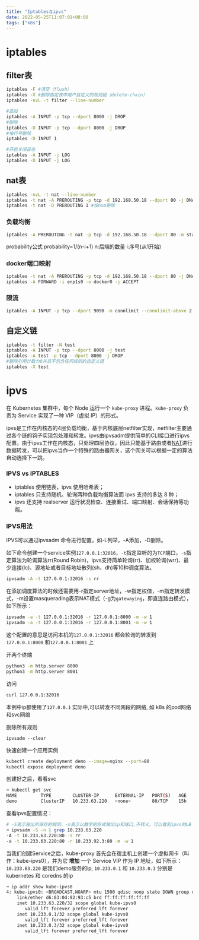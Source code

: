 ```yaml
---
title: "Iptables与ipvs"
date: 2022-05-25T11:07:01+08:00
tags: ["k8s"]
---
```


# iptables

## filter表

```bash
iptables -F #清空（flush）
iptables -X #删除指定表中用户自定义的规则链（delete-chain）
iptables -nvL -t filter --line-number
```

```bash
#追加
iptables -A INPUT -p tcp --dport 8000 -j DROP 
#删除
iptables -D INPUT -p tcp --dport 8000 -j DROP 
#按行号删除
iptables -D INPUT 1
```

```bash
#开启关闭日志
iptables -A INPUT -j LOG
iptables -D INPUT -j LOG
```

## nat表

```bash
iptables -nvL -t nat --line-number
iptables -t nat -A PREROUTING -p tcp -d 192.168.50.18 --dport 80 -j DNAT --to-destination 192.168.50.18:8000
iptables -t nat -D PREROUTING 1 #按num删除
```

### 负载均衡

```bash
iptables -A PREROUTING -t nat -p tcp -d 192.168.50.18 --dport 80 -m statistic --mode random --probability 0.5 -j DNAT --to-destination 192.168.50.18:8000
```

probability公式
probability=1/(n-i+1)
n:后端的数量
i:序号(从1开始)

### docker端口映射

```bash
iptables -t nat -A PREROUTING -p tcp -d 192.168.50.18 --dport 80 -j DNAT --to-destination 172.17.0.2:80
iptables -A FORWARD -i enp1s0 -o docker0 -j ACCEPT
```

### 限流

```bash
iptables -A INPUT -p tcp --dport 9090 -m connlimit --connlimit-above 2 -j REJECT --reject-with tcp-reset
```

## 自定义链

```bash
iptables -t filter -N test
iptables -A INPUT -p tcp --dport 8000 -j test 
iptables -A test -p tcp --dport 8000 -j DROP
#删除引用计数为0并且不包含任何规则的自定义链
iptables -X test 
```

# ipvs

在 Kubernetes 集群中，每个 Node 运行一个 `kube-proxy` 进程。`kube-proxy` 负责为 Service 实现了一种 VIP（虚拟 IP）的形式。

ipvs是工作在内核态的4层负载均衡，基于内核底层netfilter实现，netfilter主要通过各个链的钩子实现包处理和转发。ipvs由ipvsadm提供简单的CLI接口进行ipvs配置。由于ipvs工作在内核态，只处理四层协议，因此只能基于路由或者[NAT](https://zh.wikipedia.org/zh-cn/网络地址转换)进行数据转发，可以把ipvs当作一个特殊的路由器网关，这个网关可以根据一定的算法自动选择下一跳。

### IPVS vs IPTABLES

- iptables 使用链表，ipvs 使用哈希表；
- iptables 只支持随机、轮询两种负载均衡算法而 ipvs 支持的多达 8 种；
- ipvs 还支持 realserver 运行状况检查、连接重试、端口映射、会话保持等功能。

### IPVS用法

IPVS可以通过ipvsadm 命令进行配置，如-L列举，-A添加，-D删除。

如下命令创建一个service实例`127.0.0.1:32016`，`-t`指定监听的为`TCP`端口，`-s`指定算法为轮询算法rr(Round Robin)，ipvs支持简单轮询(rr)、加权轮询(wrr)、最少连接(lc)、源地址或者目标地址散列(sh、dh)等10种调度算法。

```bash
ipvsadm -A -t 127.0.0.1:32016 -s rr
```

在添加调度算法的时候还需要用-r指定server地址，-w指定权值，-m指定转发模式，-m设置masquerading表示NAT模式（-g为`gatewaying`，即直连路由模式），如下所示：

```bash
ipvsadm -a -t 127.0.0.1:32016 -r 127.0.0.1:8000 -m -w 1
ipvsadm -a -t 127.0.0.1:32016 -r 127.0.0.1:8001 -m -w 1
```

这个配置的意思是访问本机的`127.0.0.1:32016` 都会轮询的转发到 `127.0.0.1:8000` 和`127.0.0.1:8001` 上

开两个终端

```bash
python3 -m http.server 8000
python3 -m http.server 8001
```

访问

```bash
curl 127.0.0.1:32016
```

本例中ip都使用了`127.0.0.1` 实际中,可以转发不同网段的网络, 如 k8s 的pod网络和svc网络

删除所有规则

```
ipvsadm --clear
```

快速创建一个应用实例

```bash
kubectl create deployment demo --image=nginx --port=80
kubectl expose deployment demo
```

创建好之后，看看svc

```bash
➜ kubectl get svc
NAME         TYPE        CLUSTER-IP      EXTERNAL-IP   PORT(S)   AGE
demo         ClusterIP   10.233.63.220   <none>        80/TCP    15h
```

查看ipvs配置情况：

```bash
# -S表示输出所保存的规则，-n表示以数字的形式输出ip和端口,不转义。可以看到ipvs的LB IP为ClusterIP，算法为rr。模式为NAT模式。
➜ ipvsadm -S -n | grep 10.233.63.220
-A -t 10.233.63.220:80 -s rr
-a -t 10.233.63.220:80 -r 10.233.92.3:80 -m -w 1
```

当我们创建Service之后，kube-proxy 首先会在宿主机上创建一个虚拟网卡（叫作：kube-ipvs0），并为它 **增加** 一个 Service VIP 作为 IP 地址，如下所示：`10.233.63.220` 是我们demo服务的ip, `10.233.0.1` 和 `10.233.0.3` 分别是 kubernetes 和 coredns 的ip

```bash
➜ ip addr show kube-ipvs0
4: kube-ipvs0: <BROADCAST,NOARP> mtu 1500 qdisc noop state DOWN group default 
    link/ether d6:03:0d:92:93:c5 brd ff:ff:ff:ff:ff:ff
    inet 10.233.63.220/32 scope global kube-ipvs0
       valid_lft forever preferred_lft forever
    inet 10.233.0.1/32 scope global kube-ipvs0
       valid_lft forever preferred_lft forever
    inet 10.233.0.3/32 scope global kube-ipvs0
       valid_lft forever preferred_lft forever
```

